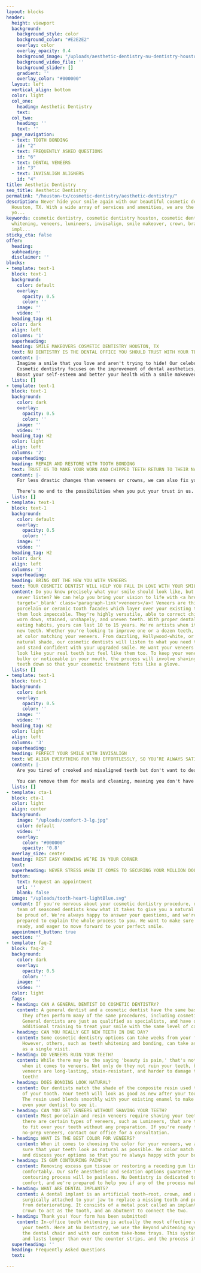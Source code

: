 ```yaml
---
layout: blocks
header:
  height: viewport
  background:
    background_style: color
    background_color: "#E2E2E2"
    overlay: color
    overlay_opacity: 0.4
    background_image: "/uploads/aesthetic-dentistry-nu-dentistry-houston-tx-hero.jpg"
    background_video_file: ''
    background_slider: []
    gradient: ''
    overlay_color: "#000000"
  layout: left
  vertical_align: bottom
  color: light
  col_one:
    heading: Aesthetic Dentistry
    text: 
  col_two:
    heading: ''
    text: ''
  page_navigation:
  - text: TOOTH BONDING
    id: "2"
  - text: FREQUENTLY ASKED QUESTIONS
    id: "6"
  - text: DENTAL VENEERS
    id: "3"
  - text: INVISALIGN ALIGNERS
    id: "4"
title: Aesthetic Dentistry
seo_title: Aesthetic Dentistry
permalink: "/houston-tx/cosmetic-dentistry/aesthetic-dentistry/"
description: Never hide your smile again with our beautiful cosmetic dentistry in
  Houston, TX. With a wide array of services and amenities, we are the cosmetic dentist
  yo...
keywords: cosmetic dentistry, cosmetic dentistry houston, cosmetic dentist, teeth
  whitening, veneers, lumineers, invisalign, smile makeover, crown, braces, dental
  impl...
sticky_cta: false
offer:
  heading: 
  subheading: 
  disclaimer: ''
blocks:
- template: text-1
  block: text-1
  background:
    color: default
    overlay:
      opacity: 0.5
      color: ''
    image: ''
    video: ''
  heading_tag: H1
  color: dark
  align: left
  columns: '1'
  superheading: 
  heading: SMILE MAKEOVERS COSMETIC DENTISTRY HOUSTON, TX
  text: NU DENTISTRY IS THE DENTAL OFFICE YOU SHOULD TRUST WITH YOUR TEETH
  content: |-
    Imagine a smile that you love and aren't trying to hide! Our celebrated cosmetic dental team is the secret to your Hollywood smile in Houston! We'll provide you with a transformative treatment plan that gives you the incredible results you want at a price that doesn't break the bank.
    Cosmetic dentistry focuses on the improvement of dental aesthetics, remodeling the appearance of your teeth, gums, or bite to exactly how you want it. We offer an incredible selection of procedures, including tooth bonding, veneers, teeth whitening, crown lengthening, and Invisalign, that can help you achieve the results you'd like. Our dedicated dentists will help you to realize your smile dreams while taking your overall smile appearance, including positioning, shape, sizing, and alignment into account.
    Boost your self-esteem and better your health with a smile makeover! We offer the best cosmetic dentistry, bringing you a smile that lasts a lifetime. Let our team inspire you to create the smile of your dreams. What are you waiting for? Call us today for your bright, bold, new smile!
  lists: []
- template: text-1
  block: text-1
  background:
    color: dark
    overlay:
      opacity: 0.5
      color: ''
    image: ''
    video: ''
  heading_tag: H2
  color: light
  align: left
  columns: '2'
  superheading: 
  heading: REPAIR AND RESTORE WITH TOOTH BONDING
  text: TRUST US TO MAKE YOUR WORN AND CHIPPED TEETH RETURN TO THEIR NATURAL STATE
  content: |-
    For less drastic changes than veneers or crowns, we can also fix your smile with the help of tooth bonding. With this quick, cost-efficient procedure, we use composite resin to repair decayed, chipped, fractured, and even discolored teeth. Tooth bonding is an extremely versatile cosmetic dentistry option. It can be used to lengthen short teeth, close unwanted gaps, and change a tooth's shape. The same resin is also used for <a href='/houston-tx/restorative-dentistry/cavity-fillings/' target='_blank' class='paragraph-link'>tooth-colored fillings</a>.

    There's no end to the possibilities when you put your trust in us. Tooth bonding is the fast, hassle-free solution to perfecting your teeth. The process is completely noninvasive, meaning you won't need any anesthetic. Our skilled dentists can trim and shape your smile to exactly how you want it. Within half an hour to an hour, you can restore your teeth to their natural beauty. Ready to book your appointment? Call our office at <a href='tel:+8329164144' title='Click to Call Us'>(832) 916-4144</a> for your consultation.
  lists: []
- template: text-1
  block: text-1
  background:
    color: default
    overlay:
      opacity: 0.5
      color: ''
    image: ''
    video: ''
  heading_tag: H2
  color: dark
  align: left
  columns: '3'
  superheading: 
  heading: BRING OUT THE NEW YOU WITH VENEERS
  text: YOUR COSMETIC DENTIST WILL HELP YOU FALL IN LOVE WITH YOUR SMILE
  content: Do you know precisely what your smile should look like, but your teeth
    never listen? We can help you bring your vision to life with <a href='/houston-tx/cosmetic-dentistry/porcelain-veneers/'
    target='_blank' class='paragraph-link'>veneers</a>! Veneers are thin, 0.5mm thick
    porcelain or ceramic tooth facades which layer over your existing teeth to make
    them look impeccable. They're highly versatile, able to correct chipped, crooked,
    worn down, stained, unshapely, and uneven teeth. With proper dental upkeep and
    eating habits, yours can last 10 to 15 years. We're artists when it comes to your
    new teeth. Whether you're looking to improve one or a dozen teeth, we're experts
    at color matching your veneers. From dazzling, Hollywood-white, or a more charming,
    natural shade, our cosmetic dentists will listen to what you need to stand out
    and stand confident with your upgraded smile. We want your veneers to not only
    look like your real teeth but feel like them too. To keep your veneers from feeling
    bulky or noticeable in your mouth, the process will involve shaving your existing
    teeth down so that your cosmetic treatment fits like a glove.
  lists: []
- template: text-1
  block: text-1
  background:
    color: dark
    overlay:
      opacity: 0.5
      color: ''
    image: ''
    video: ''
  heading_tag: H2
  color: light
  align: left
  columns: '3'
  superheading: 
  heading: PERFECT YOUR SMILE WITH INVISALIGN
  text: WE ALIGN EVERYTHING FOR YOU EFFORTLESSLY, SO YOU’RE ALWAYS SATISFIED
  content: |-
    Are you tired of crooked and misaligned teeth but don't want to deal with the look and restrictions of traditional braces? Then it's time you look into Invisalign, our first choice for clear aligners. Invisalign removes the aesthetic concerns of braces without losing the effectiveness. It corrects crooked and crowded teeth, gaps, over and underbites, improperly aligned jaws, and angled teeth known as overjet just as well as its metal counterpart without any of the frustrating brackets, wiring, and elastics. A series of clear plastic trays custom fit to your mouth is created. These trays align your teeth more gradually than traditional braces, easing the strain of your shifting teeth. Patients exchange for their next, tighter Invisalign tray every one or two weeks and start seeing results in a matter of weeks. Depending on the unique factors of your case, you can leave our office with an impeccable smile in as little as six months. A fantastic advantage with clear aligners is that they only need to be worn 22 hours a day.

    You can remove them for meals and cleaning, meaning you don't have to adjust your lifestyle to get the results you want. Popcorn, apples, and bubblegum are no problem with Invisalign! Whether you're a child, a teen, or an adult, you deserve a smile you can't stop showing off. Here at Nu Dentistry, our dentists are eager to make your transition to flawless teeth go without a hitch. Call (832) 916-4144 to schedule your consultation appointment.
  lists: []
- template: cta-1
  block: cta-1
  color: light
  align: center
  background:
    image: "/uploads/comfort-3-lg.jpg"
    color: default
    video: ''
    overlay:
      color: "#000000"
      opacity: '0.8'
  overlay_size: center
  heading: REST EASY KNOWING WE’RE IN YOUR CORNER
  text: 
  superheading: NEVER STRESS WHEN IT COMES TO SECURING YOUR MILLION DOLLAR SMILE
  button:
    text: Request an appointment
    url: ''
    blank: false
  image: "/uploads/tooth-heart-lightBlue.svg"
  content: If you're nervous about your cosmetic dentistry procedure, don't be! Our
    team of seasoned dentists know what it takes to give you a natural smile you can
    be proud of. We're always happy to answer your questions, and we're more than
    prepared to explain the whole process to you. We want to make sure you are informed,
    ready, and eager to move forward to your perfect smile.
  appointment_button: true
  section: ''
- template: faq-2
  block: faq-2
  background:
    color: dark
    overlay:
      opacity: 0.5
      color: ''
    image: ''
    video: ''
  color: light
  faqs:
  - heading: CAN A GENERAL DENTIST DO COSMETIC DENTISTRY?
    content: A general dentist and a cosmetic dentist have the same base education.
      They often perform many of the same procedures, including cosmetic dentistry.
      General dentists are just as qualified as specialists, and have often completed
      additional training to treat your smile with the same level of care.
  - heading: CAN YOU REALLY GET NEW TEETH IN ONE DAY?
    content: Some cosmetic dentistry options can take weeks from your first consultation.
      However, others, such as teeth whitening and bonding, can take as little time
      as a single visit.
  - heading: DO VENEERS RUIN YOUR TEETH?
    content: While there may be the saying 'beauty is pain,' that's not at all true
      when it comes to veneers. Not only do they not ruin your teeth, but porcelain
      veneers are long-lasting, stain-resistant, and harder to damage than your regular
      teeth!
  - heading: DOES BONDING LOOK NATURAL?
    content: Our dentists match the shade of the composite resin used to the shade
      of your tooth. Your teeth will look as good as new after your tooth bonding.
      The resin used blends smoothly with your existing enamel to make it hard for
      even your dentist to see it.
  - heading: CAN YOU GET VENEERS WITHOUT SHAVING YOUR TEETH?
    content: Most porcelain and resin veneers require shaving your teeth down. However,
      there are certain types of veneers, such as Lumineers, that are thin enough
      to fit over your teeth without any preparation. If you're ready for your own
      no-prep veneers, contact our office for a consultation.
  - heading: WHAT IS THE BEST COLOR FOR VENEERS?
    content: When it comes to choosing the color for your veneers, we always make
      sure that your teeth look as natural as possible. We color match seamlessly
      and discuss your options so that you're always happy with your bright, new smile.
  - heading: IS GUM CONTOURING PAINFUL?
    content: Removing excess gum tissue or restoring a receding gum line can be done
      comfortably. Our safe anesthetic and sedation options guarantee that the entire
      contouring process will be painless. Nu Dentistry is dedicated to your full
      comfort, and we're prepared to help you if any of the process makes you nervous.
  - heading: WHAT ARE DENTAL IMPLANTS?
    content: A dental implant is an artificial tooth—root, crown, and all—that is
      surgically attached to your jaw to replace a missing tooth and prevent the jawbone
      from deteriorating. It consists of a metal post called an implant, a porcelain
      crown to act as the tooth, and an abutment to connect the two.
  - heading: Thank you! Your form has been submitted!
    content: In-office teeth whitening is actually the most effective way to brighten
      your teeth. Here at Nu Dentistry, we use the Beyond whitening system, both in
      the dental chair and with our custom take-home trays. This system whitens brighter
      and lasts longer than over the counter strips, and the process itself is quicker!
  superheading: ''
  heading: Frequently Asked Questions
  text: 

---
```


